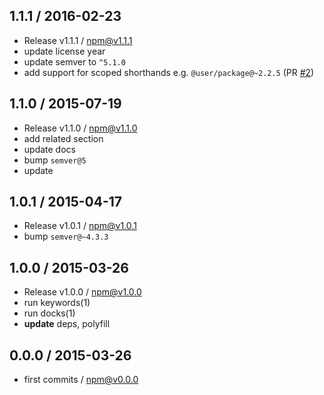 

## 1.1.1 / 2016-02-23
- Release v1.1.1 / npm@v1.1.1
- update license year
- update semver to `^5.1.0`
- add support for scoped shorthands e.g. `@user/package@~2.2.5` (PR [#2](https://github.com/tunnckoCore/parse-semver/pull/2 "Support scoped packages"))

## 1.1.0 / 2015-07-19
- Release v1.1.0 / npm@v1.1.0
- add related section
- update docs
- bump `semver@5`
- update

## 1.0.1 / 2015-04-17
- Release v1.0.1 / npm@v1.0.1
- bump `semver@~4.3.3`

## 1.0.0 / 2015-03-26
- Release v1.0.0 / npm@v1.0.0
- run keywords(1)
- run docks(1)
- **update** deps, polyfill

## 0.0.0 / 2015-03-26
- first commits / npm@v0.0.0
